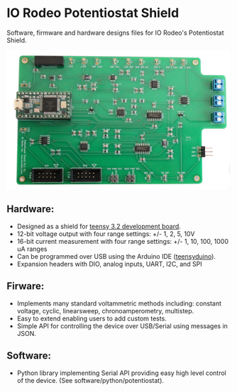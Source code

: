 # IO Rodeo Potentiostat Shield


Software, firmware and hardware designs files for IO Rodeo's Potentiostat Shield.  

![alt text](/images/pstat_shield_img_0.JPG)

## Hardware:

* Designed as a shield for  [teensy 3.2 development board](https://www.pjrc.com/teensy/teensy31.html).   
* 12-bit voltage output with four range settings:  +/- 1, 2, 5, 10V
* 16-bit current measurement with four  range settings: +/- 1, 10, 100, 1000 uA ranges
* Can be programmed over USB using the Arduino IDE ([teensyduino](https://www.pjrc.com/teensy/td_download.html)).  
* Expansion headers with DIO, analog inputs, UART, I2C, and SPI 

## Firware:

* Implements many standard voltammetric methods including: constant voltage, cyclic, linearsweep, chronoamperometry, multistep. 
* Easy to extend enabling users to add custom tests. 
* Simple API for controlling the device over USB/Serial using messages in JSON. 

Software:
---------
* Python library implementing Serial API providing easy high level control of the device. (See software/python/potentiostat).